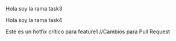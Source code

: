 Hola soy la rama task3

Hola soy la rama task4

Este es un hotfix crítico para feature1
//Cambios para Pull Request
